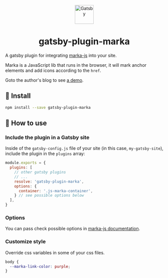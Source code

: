<p align="center">
  <a href="https://www.gatsbyjs.com">
    <img alt="Gatsby" src="https://www.gatsbyjs.com/Gatsby-Monogram.svg" width="60" />
  </a>
</p>
<h1 align="center">
  gatsby-plugin-marka
</h1>

A gatsby plugin for integrating [marka-js](https://github.com/hikerpig/marka-js) into your site.

Marka is a JavaScript lib that runs in the browser, it will mark anchor elements and add icons according to the `href`.

Goto the author's blog to see [a demo](https://www.hikerpig.cn/2020-10-14-zsh-zimfw-setup/).

## 🚀 Install

```bash
npm install --save gatsby-plugin-marka
```

## 🧐 How to use

### Include the plugin in a Gatsby site

Inside of the `gatsby-config.js` file of your site (in this case, `my-gatsby-site`), include the plugin in the `plugins` array:

```javascript
module.exports = {
  plugins: [
    // other gatsby plugins
    // ...
    resolve: 'gatsby-plugin-marka',
    options: {
      container: '.js-marka-container',
    } // see possible options below
  ],
}
```

### Options

You can pass check possible options in [marka-js documentation](https://marka-js.vercel.app/#markaoptions).

### Customize style

Override css variables in some of your css files.

```css
body {
  --marka-link-color: purple;
}
```